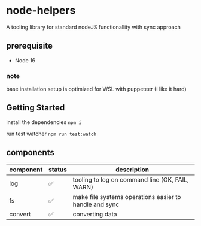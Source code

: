 # node-helpers
A tooling library for standard nodeJS functionallity with sync approach

## prerequisite
* Node 16

### note
base installation setup is optimized for WSL with puppeteer (I like it hard)

## Getting Started

install the dependencies
``` npm i ```

run test watcher
```npm run test:watch```

## components

| component | status  | description |
| ------------- | ------------- | ------------- |
| log | :white_check_mark: | tooling to log on command line (OK, FAIL, WARN)  |
| fs | :white_check_mark: | make file systems operations easier to handle and sync   |
| convert | :white_check_mark:  | converting data  |
